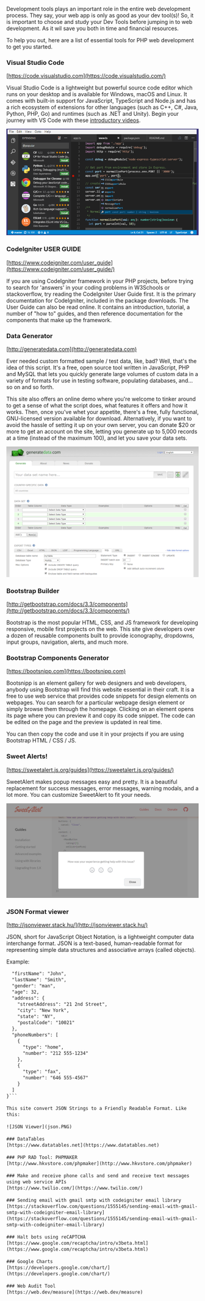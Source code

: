 Development tools plays an important role in the entire web development process. They say, your web app is only as good as your dev tool(s)! So, it is important to choose and study your Dev Tools before jumping in to web development. As it wil save you both in time and financial resources.

To help you out, here are a list of essential tools for PHP web development to get you started. 

### Visual Studio Code
[https://code.visualstudio.com](https://code.visualstudio.com/)

Visual Studio Code is a lightweight but powerful source code editor which runs on your desktop and is available for Windows, macOS and Linux. It comes with built-in support for JavaScript, TypeScript and Node.js and has a rich ecosystem of extensions for other languages (such as C++, C#, Java, Python, PHP, Go) and runtimes (such as .NET and Unity). Begin your journey with VS Code with these [introductory videos](https://code.visualstudio.com/docs/getstarted/introvideos).

![Visual Studio Code](vsc.PNG)

### CodeIgniter USER GUIDE
[https://www.codeigniter.com/user_guide](https://www.codeigniter.com/user_guide/)

If you are using CodeIgniter framework in your PHP projects, before trying to search for 'answers' in your coding problems in W3Schools or stackoverflow, try reading the CodeIgniter User Guide first. It is the primary documentation for CodeIgniter, included in the package downloads. The User Guide can also be read online. It contains an introduction, tutorial, a number of "how to" guides, and then reference documentation for the components that make up the framework.

### Data Generator
[http://generatedata.com](http://generatedata.com)

Ever needed custom formatted sample / test data, like, bad? Well, that's the idea of this script. It's a free, open source tool written in JavaScript, PHP and MySQL that lets you quickly generate large volumes of custom data in a variety of formats for use in testing software, populating databases, and... so on and so forth.

This site also offers an online demo where you're welcome to tinker around to get a sense of what the script does, what features it offers and how it works. Then, once you've whet your appetite, there's a free, fully functional, GNU-licensed version available for download. Alternatively, if you want to avoid the hassle of setting it up on your own server, you can donate $20 or more to get an account on the site, letting you generate up to 5,000 records at a time (instead of the maximum 100), and let you save your data sets. 

![Generate Data](generate.PNG)

### Bootstrap Builder
[http://getbootstrap.com/docs/3.3/components](http://getbootstrap.com/docs/3.3/components/)

Bootstrap is the most popular HTML, CSS, and JS framework for developing responsive, mobile first projects on the web. This site give developers over a dozen of reusable components built to provide iconography, dropdowns, input groups, navigation, alerts, and much more. 

### Bootstrap Components Generator
[https://bootsnipp.com](https://bootsnipp.com)

Bootsnipp is an element gallery for web designers and web developers, anybody using Bootstrap will find this website essential in their craft. It is a free to use web service that provides code snippets for design elements on webpages. You can search for a particular webpage design element or simply browse them through the homepage. Clicking on an element opens its page where you can preview it and copy its code snippet. The code can be edited on the page and the preview is updated in real time.

You can then copy the code and use it in your projects if you are using Bootstrap HTML / CSS / JS.

### Sweet Alerts!
[https://sweetalert.js.org/guides](https://sweetalert.js.org/guides/)

SweetAlert makes popup messages easy and pretty. It is a beautiful replacement for success messages, error messages, warning modals, and a lot more. You can customize SweetAlert to fit your needs. 

![Sweet Alert](alerts.PNG)

### JSON Format viewer
[http://jsonviewer.stack.hu/](http://jsonviewer.stack.hu/)

JSON, short for JavaScript Object Notation, is a lightweight computer data interchange format. JSON is a text-based, human-readable format for representing simple data structures and associative arrays (called objects).

Example:

```{
  "firstName": "John",
  "lastName": "Smith",
  "gender": "man",
  "age": 32,
  "address": {
    "streetAddress": "21 2nd Street",
    "city": "New York",
    "state": "NY",
    "postalCode": "10021"
  },
  "phoneNumbers": [
    {
      "type": "home",
      "number": "212 555-1234"
    },
    {
      "type": "fax",
      "number": "646 555-4567"
    }
  ]
}```

This site convert JSON Strings to a Friendly Readable Format. Like this:

![JSON Viewer](json.PNG)

### DataTables
[https://www.datatables.net](https://www.datatables.net)

### PHP RAD Tool: PHPMAKER
[http://www.hkvstore.com/phpmaker](http://www.hkvstore.com/phpmaker)

### Make and receive phone calls and send and receive text messages using web service APIs
[https://www.twilio.com/](https://www.twilio.com/)

### Sending email with gmail smtp with codeigniter email library
[https://stackoverflow.com/questions/1555145/sending-email-with-gmail-smtp-with-codeigniter-email-library](https://stackoverflow.com/questions/1555145/sending-email-with-gmail-smtp-with-codeigniter-email-library)

### Halt bots using reCAPTCHA
[https://www.google.com/recaptcha/intro/v3beta.html](https://www.google.com/recaptcha/intro/v3beta.html)

### Google Charts
[https://developers.google.com/chart/](https://developers.google.com/chart/)

### Web Audit Tool
[https://web.dev/measure](https://web.dev/measure)


